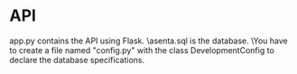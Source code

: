 # API
app.py contains the API using Flask.
\asenta.sql is the database.
\You have to create a file named "config.py" with the class DevelopmentConfig to declare the database specifications.